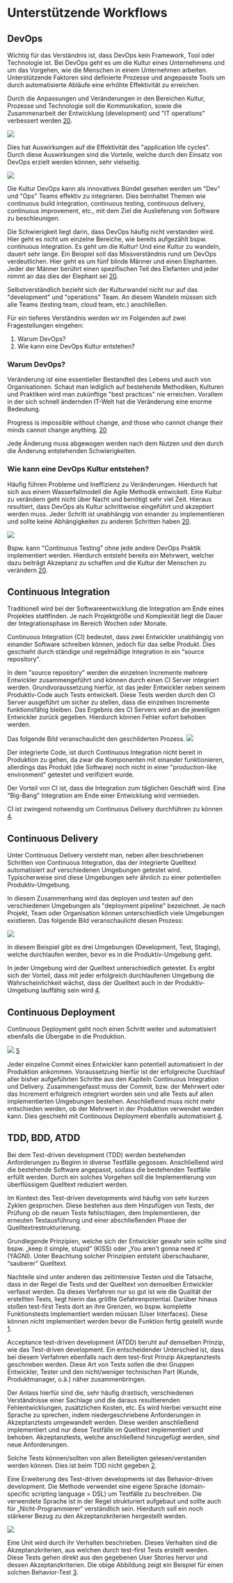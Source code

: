 # Unterstützende Workflows
## DevOps
Wichtig für das Verständnis ist, dass DevOps kein Framework, Tool oder Technologie ist.
Bei DevOps geht es um die Kultur eines Unternehmens und um das Vorgehen, wie die Menschen in einem Unternehmen arbeiten.
Unterstützende Faktoren sind definierte Prozesse und angepasste Tools um durch automatisierte Abläufe eine erhöhte Effektivität zu erreichen.

Durch die Anpassungen und Veränderungen in den Bereichen Kultur, Prozesse und Technologie soll die Kommunikation, sowie die Zusammenarbeit der Entwicklung (development) und "IT operations" verbessert werden [20](../quellen.md).

![](/assets/DevOps.png)

Dies hat Auswirkungen auf die Effektivität des "application life cycles".
Durch diese Auswirkungen sind die Vorteile, welche durch den Einsatz von DevOps erzielt werden können, sehr vielseitig.

![](/assets/Benefits.png)

Die Kultur DevOps kann als innovatives Bündel gesehen werden um "Dev" und "Ops" Teams effektiv zu integrieren.
Dies beinhaltet Themen wie continuous build integration, continuous testing, continuous delivery, continuous improvement, etc., mit dem Ziel die Auslieferung von Software zu beschleunigen.

Die Schwierigkeit liegt darin, dass DevOps häufig nicht verstanden wird.
Hier geht es nicht um einzelne Bereiche, wie bereits aufgezählt bspw. continuous integration.
Es geht um die Kultur! Und eine Kultur zu wandeln, dauert sehr lange.
Ein Beispiel soll das Missverständnis rund um DevOps verdeutlichen. Hier geht es um fünf blinde Männer und einen Elephanten.
Jeder der Männer berührt einen spezifischen Teil des Elefanten und jeder nimmt an das dies der Elephant sei [20](../quellen.md).

Selbstverständlich bezieht sich der Kulturwandel nicht nur auf das "development" und "operations" Team. An diesem Wandeln müssen sich alle Teams (testing team, cloud team, etc.) anschließen.

Für ein tieferes Verständnis werden wir im Folgenden auf zwei Fragestellungen eingehen:
1) Warum DevOps?
2) Wie kann eine DevOps Kultur entstehen?

### Warum DevOps?
Veränderung ist eine essentieller Bestandteil des Lebens und auch von Organisationen.
Schaut man lediglich auf bestehende Methodiken, Kulturen und Praktiken wird man zukünftige "best practices" nie erreichen.
Vorallem in der sich schnell ändernden IT-Welt hat die Veränderung eine enorme Bedeutung.

Progress is impossible without change, and those who cannot change their minds cannot change anything. [20](../quellen.md)

Jede Änderung muss abgewogen werden nach dem Nutzen und den durch die Änderung entstehenden Schwierigkeiten.


### Wie kann eine DevOps Kultur entstehen?
Häufig führen Probleme und Ineffizienz zu Veränderungen. Hierdurch hat sich aus einem Wasserfallmodell die Agile Methodik entwickelt.
Eine Kultur zu verändern geht nicht über Nacht und benötigt sehr viel Zeit. Hieraus resultiert, dass DevOps als Kultur schrittweise eingeführt und akzeptiert werden muss.
Jeder Schritt ist unabhängig von einander zu implementieren und sollte keine Abhängigkeiten zu anderen Schritten haben [20](../quellen.md).

![](/assets/DevOps_Stages.png)

Bspw. kann "Continuous Testing" ohne jede andere DevOps Praktik implementiert werden. Hierdurch entsteht bereits ein Mehrwert,
welcher dazu beiträgt Akzeptanz zu schaffen und die Kultur der Menschen zu verändern [20](../quellen.md).

## Continuous Integration
Traditionell wird bei der Softwareentwicklung die Integration am Ende eines Projektes stattfinden. Je nach Projektgröße und Komplexität liegt die Dauer der Integrationsphase im Bereich Wochen oder Monate.

Continuous Integration (CI) bedeutet, dass zwei Entwickler unabhängig von einander Software schreiben können, jedoch für das selbe Produkt. Dies geschieht durch ständige und regelmäßige Integration in ein "source repository". 

In dem "source repository" werden die einzelnen Incremente mehrere Entwickler zusammengeführt und können durch einen CI Server integriert werden. Grundvoraussetzung hierfür, ist das jeder Entwickler neben seinem Produktiv-Code auch Tests entwickelt. Diese Tests werden durch den CI Server ausgeführt um sicher zu stellen, dass die einzelnen Incremente funktionsfähig bleiben. Das Ergebnis des CI Servers wird an die jeweiligen Entwickler zurück gegeben. Hierdurch können Fehler sofort behoben werden.

Das folgende Bild veranschaulicht den geschilderten Prozess.
![](/assets/CI.png)

Der integrierte Code, ist durch Continuous Integration nicht bereit in Produktion zu gehen, da zwar die Komponenten mit einander funktionieren, allerdings das Produkt (die Software) noch nicht in einer "production-like environment" getestet und verifiziert wurde.

Der Vorteil von CI ist, dass die Integration zum täglichen Geschäft wird. Eine "Big-Bang" Integration am Ende einer Entwicklung wird vermieden.

CI ist zwingend notwendig um Continuous Delivery durchführen zu können [4](../quellen.md).

## Continuous Delivery
Unter Continuous Delivery versteht man, neben allen beschriebenen Schritten von Continuous Integration, das der integrierte Quelltext automatisiert auf verschiedenen  Umgebungen getestet wird. Typischerweise sind diese Umgebungen sehr ähnlich zu einer potentiellen Produktiv-Umgebung.

In diesem Zusammenhang wird das deployen und testen auf den verschiedenen Umgebungen als "deployment pipeline" bezeichnet. Je nach Projekt, Team oder Organisation können unterschiedlich viele Umgebungen existieren. Das folgende Bild veranschaulicht diesen Prozess:

![](/assets/CDelivery.png)

In diesem Beispiel gibt es drei Umgebungen (Development, Test, Staging), welche durchlaufen werden, bevor es in die Produktiv-Umgebung geht. 

In jeder Umgebung wird der Quelltext unterschiedlich getestet. Es ergibt sich der Vorteil, dass mit jeder erfolgreich durchlaufenen Umgebung die Wahrscheinlichkeit wächst, dass der Quelltext auch in der Produktiv-Umgebung lauffähig sein wird [4](../quellen.md).

## Continuous Deployment
Continuous Deployment geht noch einen Schritt weiter und automatisiert ebenfalls die Übergabe in die Produktion.

![](/assets/CDvsCD.png)
[5](../quellen.md)

Jeder einzelne Commit eines Entwickler kann potentiell automatisiert in der Produktion ankommen. Voraussetzung hierfür ist der erfolgreiche Durchlauf aller bisher aufgeführten Schritte aus den Kapiteln Continuous Integration und Delivery. Zusammengefasst muss der Commit, bzw. der Mehrwert oder das Increment erfolgreich integriert worden sein und alle Tests auf allen implementierten Umgebungen bestehen. Anschließend muss nicht mehr entschieden werden, ob der Mehrwert in der Produktion verwendet werden kann. Dies geschieht mit Continuous Deployment ebenfalls automatisiert [4](../quellen.md).

## TDD, BDD, ATDD
Bei dem Test-driven development (TDD) werden bestehenden Anforderungen zu Beginn in diverse Testfälle gegossen. Anschließend wird die bestehende Software angepasst, sodass die bestehenden Testfälle erfüllt werden. Durch ein solches Vorgehen soll die Implementierung von überflüssigem Quelltext reduziert werden.

Im Kontext des Test-driven developments wird häufig von sehr kurzen Zyklen gesprochen. Diese bestehen aus dem Hinzufügen von Tests, der Prüfung ob die neuen Tests fehlschlagen, dem Implementieren, der erneuten Testausführung und einer abschließenden Phase der Quelltextrestrukturierung.

Grundlegende Prinzipien, welche sich der Entwickler gewahr sein sollte sind bspw. „keep it simple, stupid“ (KISS) oder „You aren’t gonna need it“ (YAGNI). Unter Beachtung solcher Prinzipien entsteht überschaubarer, “sauberer” Quelltext. 

Nachteile sind unter anderen das zeitintensive Testen und die Tatsache, dass in der Regel die Tests und der Quelltext von demselben Entwickler verfasst werden. Da dieses Verfahren nur so gut ist wie die Qualität der erstellten Tests, liegt hierin das größte Gefahrenpotential. Darüber hinaus stoßen test-first Tests dort an ihre Grenzen, wo bspw. komplette Funktionstests implementiert werden müssen (User Interfaces). Diese können nicht implementiert werden bevor die Funktion fertig gestellt wurde [1](../quellen.md).

Acceptance test-driven development (ATDD) beruht auf demselben Prinzip, wie das Test-driven development. Ein entscheidender Unterschied ist, dass bei diesem Verfahren ebenfalls nach dem test-first Prinzip Akzeptanztests geschrieben werden. Diese Art von Tests sollen die drei Gruppen Entwickler, Tester und den nicht/weniger technischen Part (Kunde, Produktmanager, o.ä.) näher zusammenbringen. 

Der Anlass hierfür sind die, sehr häufig drastisch, verschiedenen Verständnisse einer Sachlage und die daraus resultierenden Fehlentwicklungen, zusätzlichen Kosten, etc. Es wird hierbei versucht eine Sprache zu sprechen, indem niedergeschriebene Anforderungen in Akzeptanztests umgewandelt werden. Diese werden anschließend implementiert und nur diese Testfälle im Quelltext implementiert und behoben. Akzeptanztests, welche anschließend hinzugefügt werden, sind neue Anforderungen.

Solche Tests können/sollten von allen Beteiligten gelesen/verstanden werden können. Dies ist beim TDD nicht gegeben [2](../quellen.md).

Eine Erweiterung des Test-driven developments ist das Behavior-driven development. Die Methode verwendet eine eigene Sprache (domain-specific scripting language = DSL) um Testfälle zu beschreiben. Die verwendete Sprache ist in der Regel strukturiert aufgebaut und sollte auch für „Nicht-Programmierer“ verständlich sein. Hierdurch soll ein noch stärkerer Bezug zu den Akzeptanzkriterien hergestellt werden.


![](/assets/BDD_Example.png)

Eine Unit wird durch ihr Verhalten beschrieben. Dieses Verhalten sind die Akzeptanzkriterien, aus welchen durch test-first Tests erstellt werden. Diese Tests gehen direkt aus den gegebenen User Stories hervor und dessen Akzeptanzkriterien. Die obige Abbildung zeigt ein Beispiel für einen solchen Behavior-Test [3](../quellen.md).
